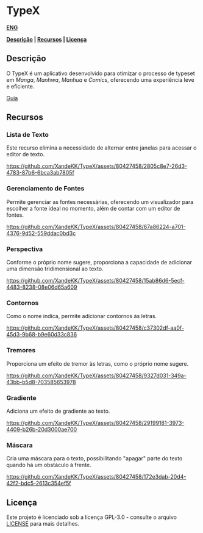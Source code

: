 # TypeX

**[ENG](https://github.com/XandeKK/TypeX/blob/main/README.md)**

**[Descrição](#descrição) | [Recursos](#recursos) | [Licença](#licença)** 

## Descrição

O TypeX é um aplicativo desenvolvido para otimizar o processo de typeset em *Manga*, *Manhwa*, *Manhua* e *Comics*, oferecendo uma experiência leve e eficiente.

[Guia](https://github.com/XandeKK/TypeX/wiki/Guia)

## Recursos

### Lista de Texto

Este recurso elimina a necessidade de alternar entre janelas para acessar o editor de texto.


https://github.com/XandeKK/TypeX/assets/80427458/2805c8e7-26d3-4783-87b6-6bca3ab7805f


### Gerenciamento de Fontes

Permite gerenciar as fontes necessárias, oferecendo um visualizador para escolher a fonte ideal no momento, além de contar com um editor de fontes.


https://github.com/XandeKK/TypeX/assets/80427458/67a86224-a701-4376-9d52-559ddac0bd3c


### Perspectiva

Conforme o próprio nome sugere, proporciona a capacidade de adicionar uma dimensão tridimensional ao texto.


https://github.com/XandeKK/TypeX/assets/80427458/15ab86d6-5ecf-4483-8238-08e06d65a609


### Contornos

Como o nome indica, permite adicionar contornos às letras.


https://github.com/XandeKK/TypeX/assets/80427458/c37302df-aa0f-45d3-9b68-b9e60d33c836


### Tremores

Proporciona um efeito de tremor às letras, como o próprio nome sugere.


https://github.com/XandeKK/TypeX/assets/80427458/9327d031-349a-43bb-b5d8-703585653978


### Gradiente

Adiciona um efeito de gradiente ao texto.


https://github.com/XandeKK/TypeX/assets/80427458/29199181-3973-4409-b26b-20d3000ae700


### Máscara

Cria uma máscara para o texto, possibilitando "apagar" parte do texto quando há um obstáculo à frente.


https://github.com/XandeKK/TypeX/assets/80427458/172e3dab-20d4-42f2-bdc5-2613c354ef5f


## Licença

Este projeto é licenciado sob a licença GPL-3.0 - consulte o arquivo [LICENSE](https://github.com/XandeKK/TypeX#GPL-3.0-1-ov-file) para mais detalhes.
